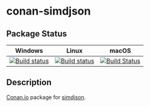 # conan-simdjson

## Package Status

| Windows | Linux | macOS |
|:-------:|:-----:|:-----:|
|[![Build status](https://ci.appveyor.com/api/projects/status/fq12audu58oa8qy7/branch/testing%2F0.4.7?svg=true)](https://ci.appveyor.com/project/SpaceIm/conan-simdjson)|[![Build status](https://github.com/SpaceIm/conan-simdjson/workflows/.github/workflows/conan.yml/badge.svg?branch=testing%2F0.4.7)](https://github.com/SpaceIm/conan-simdjson/actions?query=branch%3Atesting%2F0.4.7)|[![Build Status](https://travis-ci.com/SpaceIm/conan-simdjson.svg?branch=testing%2F0.4.7)](https://travis-ci.com/SpaceIm/conan-simdjson)|

## Description

[Conan.io](https://conan.io) package for [simdjson](https://github.com/simdjson/simdjson).
